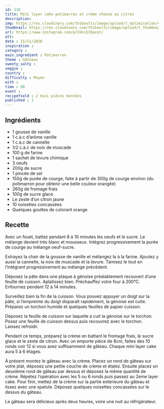 ```yaml
---
id: 116
title: Mini layer cake potimarron et crème cheese au citron
description: 
img: https://res.cloudinary.com/thibaults/image/upload/t_optimisation/v1605640099/Recipes/20201115_layer_cake_potimarron.jpg
thumbnail: https://res.cloudinary.com/thibaults/image/upload/t_thumbnail_josie/v1605640099/Recipes/20201115_layer_cake_potimarron.jpg
url: https://www.instagram.com/p/CHni53SpxsC/
alt: 
date : 15/11/2020
inspiration : 
category : 
main_ingredient : Potimarron
theme : Gâteaux
sweety_salty : 
veggie : 
country :
difficulty : Moyen
with : 
time : 60
event :
recipeYield : 2 mini pièces montées
published : 1
---
```


## Ingrédients
 - 1 gousse de vanille
 - 1 c.à.c d’arôme vanille
 - 1 c.à.c de cannelle
 - 1/2 c.à.c de noix de muscade
 - 100 g de farine
 - 1 sachet de levure chimique
 - 3 oeufs
 - 200g de sucre
 - 1 pincée de sel
 - 150g de purée de courge, faite à partir de 300g de courge environ (du potimarron pour obtenir une belle couleur orangée)
 - 260g de fromage frais
 - 100g de sucre glace
 - Le zeste d’un citron jaune
 - 10 noisettes concassées
 - Quelques gouttes de colorant orange

## Recette
Avec un fouet, battez pendant 8 à 10 minutes les oeufs et le sucre. Le mélange devient très blanc et mousseux. Intégrez progressivement la purée de courge au mélange oeuf-sucre.

Extrayez la chair de la gousse de vanille et mélangez la à la farine. Ajoutez y aussi la cannelle, la noix de muscade et la levure. Tamisez le tout en l’intégrant progressivement au mélange précédent.

Déposez la pâte dans une plaque à génoise préalablement recouvert d’une feuille de cuisson. Aplatissez bien. Préchauffez votre four à 200°C. Enfournez pendant 12 à 14 minutes.

Surveillez bien la fin de la cuisson. Vous pouvez appuyer un doigt sur la pâte, si l’empreinte du doigt disparaît rapidement, la génoise est cuite. Préparez un torchon humide et quelques feuilles de papier cuisson.

Déposez la feuille de cuisson sur laquelle a cuit la génoise sur le torchon. Posez une feuille de cuisson dessus puis recouvrez avec le torchon. Laissez refroidir.

Pendant ce temps, préparez la crème en battant le fromage frais, le sucre glace et le zeste de citron. Avec un emporte pièce de 8cm, faites des 10 ronds voir 12 si vous avez suffisamment de gâteau. Chaque mini layer cake aura 5 à 6 étages.

À présent montez le gâteau avec la crème. Placez un rond de gâteau sur votre plat, déposez une petite couche de crème et étalez. Ensuite placez un deuxième rond de gâteau par dessus et déposez la même quantité de crème. Répétez l’opération avec les 5 ou 6 ronds puis passez au 2eme layer cake. Pour finir, mettez de la crème sur la partie extérieure du gâteau et lissez avec une spatule. Déposez quelques noisettes concassées sur le dessus du gâteau.

Le gâteau sera délicieux après deux heures, voire une nuit au réfrigérateur.